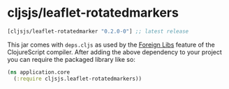 # cljsjs/leaflet-rotatedmarkers

[](dependency)
```clojure
[cljsjs/leaflet-rotatedmarker "0.2.0-0"] ;; latest release
```
[](/dependency)

This jar comes with `deps.cljs` as used by the [Foreign Libs][flibs] feature
of the ClojureScript compiler. After adding the above dependency to your project
you can require the packaged library like so:

```clojure
(ns application.core
  (:require cljsjs.leaflet-rotatedmarkers))
```

[flibs]: https://github.com/clojure/clojurescript/wiki/Packaging-Foreign-Dependencies
